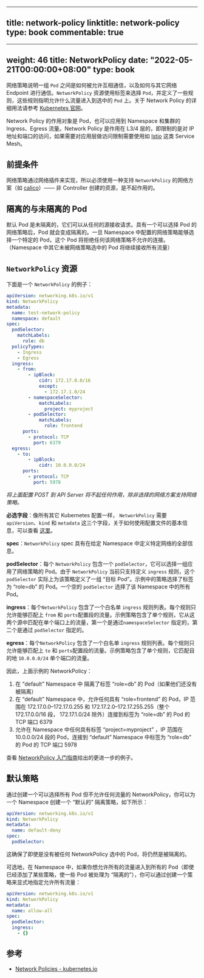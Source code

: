
---
title: network-policy
linktitle: network-policy
type: book
commentable: true
---

---
weight: 46
title: NetworkPolicy
date: "2022-05-21T00:00:00+08:00"
type: book
---

网络策略说明一组 `Pod` 之间是如何被允许互相通信，以及如何与其它网络 Endpoint 进行通信。`NetworkPolicy` 资源使用标签来选择 `Pod`，并定义了一些规则，这些规则指明允许什么流量进入到选中的 `Pod` 上。关于 Network Policy 的详细用法请参考 [Kubernetes 官网](https://kubernetes.io/docs/concepts/services-networking/network-policies/)。

Network Policy 的作用对象是 Pod，也可以应用到 Namespace 和集群的 Ingress、Egress 流量。Network Policy 是作用在 L3/4 层的，即限制的是对 IP 地址和端口的访问，如果需要对应用层做访问限制需要使用如 [Istio](https://istio.io) 这类 Service Mesh。

## 前提条件

网络策略通过网络插件来实现，所以必须使用一种支持 `NetworkPolicy` 的网络方案（如 [calico](https://www.projectcalico.org/)）—— 非 Controller 创建的资源，是不起作用的。

## 隔离的与未隔离的 Pod

默认 Pod 是未隔离的，它们可以从任何的源接收请求。具有一个可以选择 Pod 的网络策略后，Pod 就会变成隔离的。一旦 Namespace 中配置的网络策略能够选择一个特定的 Pod，这个 Pod 将拒绝任何该网络策略不允许的连接。（Namespace 中其它未被网络策略选中的 Pod 将继续接收所有流量）

## `NetworkPolicy` 资源

下面是一个 `NetworkPolicy` 的例子：

```yaml
apiVersion: networking.k8s.io/v1
kind: NetworkPolicy
metadata:
  name: test-network-policy
  namespace: default
spec:
  podSelector:
    matchLabels:
      role: db
  policyTypes:
    - Ingress
    - Egress
  ingress:
    - from:
        - ipBlock:
            cidr: 172.17.0.0/16
            except:
              - 172.17.1.0/24
        - namespaceSelector:
            matchLabels:
              project: myproject
        - podSelector:
            matchLabels:
              role: frontend
      ports:
        - protocol: TCP
          port: 6379
  egress:
    - to:
        - ipBlock:
            cidr: 10.0.0.0/24
      ports:
        - protocol: TCP
          port: 5978
```

_将上面配置 POST 到 API Server 将不起任何作用，除非选择的网络方案支持网络策略。_

**必选字段**：像所有其它 Kubernetes 配置一样， `NetworkPolicy` 需要 `apiVersion`、`kind` 和 `metadata` 这三个字段，关于如何使用配置文件的基本信息，可以查看 [这里](https://kubernetes.io/docs/user-guide/configuring-containers)。

**spec**：`NetworkPolicy` spec 具有在给定 Namespace 中定义特定网络的全部信息。

**podSelector**：每个 `NetworkPolicy` 包含一个 `podSelector`，它可以选择一组应用了网络策略的 Pod。由于 `NetworkPolicy` 当前只支持定义 `ingress` 规则，这个 `podSelector` 实际上为该策略定义了一组 “目标 Pod”。示例中的策略选择了标签为 “role=db” 的 Pod。一个空的 `podSelector` 选择了该 Namespace 中的所有 Pod。

**ingress**：每个`NetworkPolicy` 包含了一个白名单 `ingress` 规则列表。每个规则只允许能够匹配上 `from` 和 `ports`配置段的流量。示例策略包含了单个规则，它从这两个源中匹配在单个端口上的流量，第一个是通过`namespaceSelector` 指定的，第二个是通过 `podSelector` 指定的。

**egress**：每个`NetworkPolicy` 包含了一个白名单 `ingress` 规则列表。每个规则只允许能够匹配上 `to` 和 `ports`配置段的流量。示例策略包含了单个规则，它匹配目的地 `10.0.0.0/24` 单个端口的流量。

因此，上面示例的 NetworkPolicy：

1. 在 “default” Namespace 中 隔离了标签 “role=db” 的 Pod（如果他们还没有被隔离）
2. 在 “default” Namespace 中，允许任何具有 “role=frontend” 的 Pod，IP 范围在 172.17.0.0–172.17.0.255 和 172.17.2.0–172.17.255.255（整个 172.17.0.0/16 段， 172.17.1.0/24 除外）连接到标签为 “role=db” 的 Pod 的 TCP 端口 6379
3. 允许在 Namespace 中任何具有标签 “project=myproject” ，IP 范围在 10.0.0.0/24 段的 Pod，连接到 “default” Namespace 中标签为 “role=db” 的 Pod 的 TCP 端口 5978

查看 [NetworkPolicy 入门指南](https://kubernetes.io/docs/getting-started-guides/network-policy/walkthrough)给出的更进一步的例子。

## 默认策略

通过创建一个可以选择所有 Pod 但不允许任何流量的 NetworkPolicy，你可以为一个 Namespace 创建一个 “默认的” 隔离策略，如下所示：

```yaml
apiVersion: networking.k8s.io/v1
kind: NetworkPolicy
metadata:
  name: default-deny
spec:
  podSelector:
```

这确保了即使是没有被任何 NetworkPolicy 选中的 Pod，将仍然是被隔离的。

可选地，在 Namespace 中，如果你想允许所有的流量进入到所有的 Pod（即使已经添加了某些策略，使一些 Pod 被处理为 “隔离的”），你可以通过创建一个策略来显式地指定允许所有流量：

```yaml
apiVersion: networking.k8s.io/v1
kind: NetworkPolicy
metadata:
  name: allow-all
spec:
  podSelector:
  ingress:
    - {}
```

## 参考

- [Network Policies - kubernetes.io](https://kubernetes.io/docs/concepts/services-networking/network-policies/)

    
